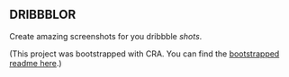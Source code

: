 ## DRIBBBLOR

Create amazing screenshots for you dribbble _shots_.

(This project was bootstrapped with CRA. You can find the [bootstrapped readme here](./README.md.bootstrap).)
